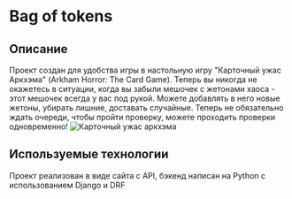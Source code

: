 # Bag of tokens

## Описание
Проект создан для удобства игры в настольную игру "Карточный ужас Аркхэма" (Arkham Horror: The Card Game).
Теперь вы никогда не окажетесь в ситуации, когда вы забыли мешочек с жетонами хаоса - этот мешочек всегда у вас под рукой. Можете добавлять в него новые жетоны, убирать лишние, доставать случайные. Теперь не обязательно ждать очереди, чтобы пройти проверку, можете проходить проверки одновременно!
![Карточный ужас аркхэма](https://images-cdn.fantasyflightgames.com/filer_public/15/5a/155a496b-8724-4dc1-a0a3-840127e09f34/ahc01_feature.jpg)

## Используемые технологии
Проект реализован в виде сайта с API, бэкенд написан на Python с использованием Django и DRF

